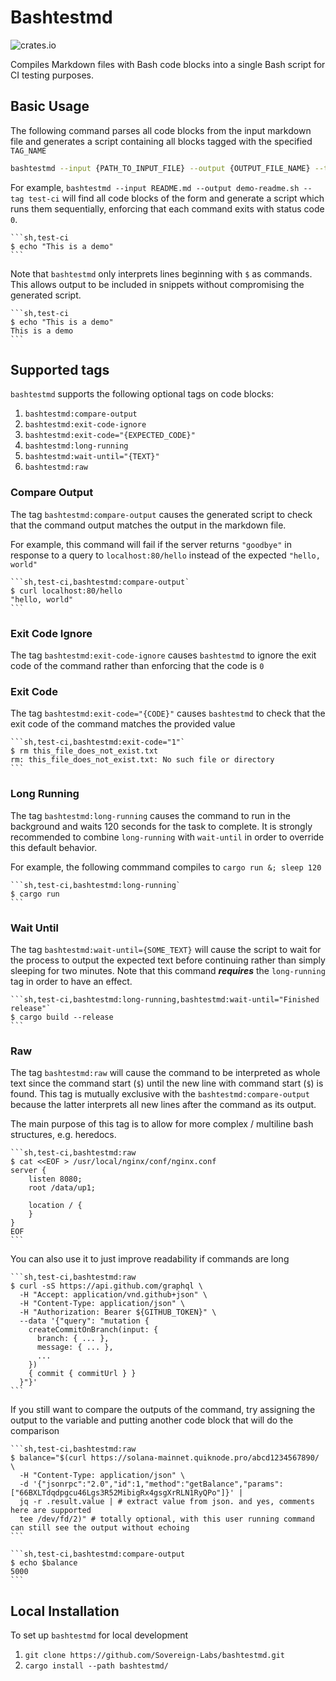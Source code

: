 # Bashtestmd

![crates.io](https://img.shields.io/crates/v/bashtestmd)

Compiles Markdown files with Bash code blocks into a single Bash script for CI testing purposes.

## Basic Usage

The following command parses all code blocks from the input markdown file and generates a script
containing all blocks tagged with the specified `TAG_NAME`

```sh
bashtestmd --input {PATH_TO_INPUT_FILE} --output {OUTPUT_FILE_NAME} --tag {TAG_NAME}`.
```

For example, `bashtestmd --input README.md --output demo-readme.sh --tag test-ci` will find all code blocks
of the form and generate a script which runs them sequentially, enforcing that each command exits with status code `0`.

````
```sh,test-ci
$ echo "This is a demo"
```
````

Note that `bashtestmd` only interprets lines beginning with `$` as commands. This allows output to be included in
snippets without compromising the generated script.

````
```sh,test-ci
$ echo "This is a demo"
This is a demo
```
````

## Supported tags

`bashtestmd` supports the following optional tags on code blocks:

1. `bashtestmd:compare-output`
1. `bashtestmd:exit-code-ignore`
1. `bashtestmd:exit-code="{EXPECTED_CODE}"`
1. `bashtestmd:long-running`
1. `bashtestmd:wait-until="{TEXT}"`
1. `bashtestmd:raw`

### Compare Output

The tag `bashtestmd:compare-output` causes the generated script to check that the command output
matches the output in the markdown file.

For example, this command will fail if the server returns `"goodbye"` in response to a query to `localhost:80/hello`
instead of the expected `"hello, world"`

````
```sh,test-ci,bashtestmd:compare-output`
$ curl localhost:80/hello
"hello, world"
```
````

### Exit Code Ignore

The tag `bashtestmd:exit-code-ignore` causes `bashtestmd` to ignore the exit code of the command rather than enforcing that the code is `0`

### Exit Code

The tag `bashtestmd:exit-code="{CODE}"` causes `bashtestmd` to check that the exit code of the command matches the provided value

````
```sh,test-ci,bashtestmd:exit-code="1"`
$ rm this_file_does_not_exist.txt
rm: this_file_does_not_exist.txt: No such file or directory
```
````

### Long Running

The tag `bashtestmd:long-running` causes the command to run in the background and waits 120 seconds for the task to complete.
It is strongly recommended to combine `long-running` with `wait-until` in order to override this default behavior.

For example, the following commmand compiles to `cargo run &; sleep 120`

````
```sh,test-ci,bashtestmd:long-running`
$ cargo run
```
````

### Wait Until

The tag `bashtestmd:wait-until={SOME_TEXT}` will cause the script to wait for the process to output the expected text
before continuing rather than simply sleeping for two minutes. Note that this command **_requires_** the `long-running` tag in order to have an effect.

````
```sh,test-ci,bashtestmd:long-running,bashtestmd:wait-until="Finished release"`
$ cargo build --release
```
````

### Raw

The tag `bashtestmd:raw` will cause the command to be interpreted as whole text since the command start (`$`)
until the new line with command start (`$`) is found. This tag is mutually exclusive with the `bashtestmd:compare-output`
because the latter interprets all new lines after the command as its output.

The main purpose of this tag is to allow for more complex / multiline bash structures, e.g. heredocs.

````
```sh,test-ci,bashtestmd:raw
$ cat <<EOF > /usr/local/nginx/conf/nginx.conf
server {
    listen 8080;
    root /data/up1;

    location / {
    }
}
EOF
```
````

You can also use it to just improve readability if commands are long

````
```sh,test-ci,bashtestmd:raw
$ curl -sS https://api.github.com/graphql \
  -H "Accept: application/vnd.github+json" \
  -H "Content-Type: application/json" \
  -H "Authorization: Bearer ${GITHUB_TOKEN}" \
  --data '{"query": "mutation {
    createCommitOnBranch(input: {
      branch: { ... },
      message: { ... },
      ...
    })
    { commit { commitUrl } }
  }"}'
```
````

If you still want to compare the outputs of the command, try assigning the output to the variable and putting
another code block that will do the comparison

````
```sh,test-ci,bashtestmd:raw
$ balance="$(curl https://solana-mainnet.quiknode.pro/abcd1234567890/ \
  -H "Content-Type: application/json" \
  -d '{"jsonrpc":"2.0","id":1,"method":"getBalance","params":["66BXLTdqdpgcu46Lgs3R52MibigRx4gsgXrRLN1RyQPo"]}' |
  jq -r .result.value | # extract value from json. and yes, comments here are supported
  tee /dev/fd/2)" # totally optional, with this user running command can still see the output without echoing
```

```sh,test-ci,bashtestmd:compare-output
$ echo $balance
5000
```
````

## Local Installation

To set up `bashtestmd` for local development

1. `git clone https://github.com/Sovereign-Labs/bashtestmd.git`
1. `cargo install --path bashtestmd/`
